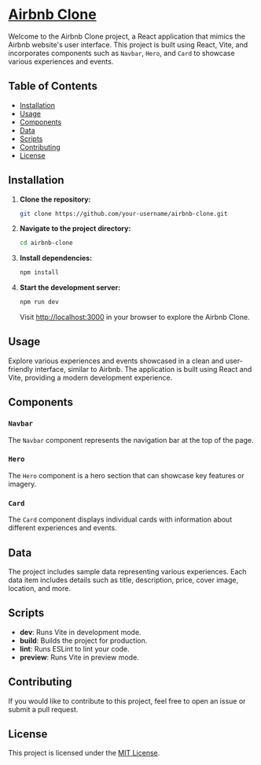 # [Airbnb Clone](https://airbnbclonebyamin.netlify.app)

Welcome to the Airbnb Clone project, a React application that mimics the Airbnb website's user interface. This project is built using React, Vite, and incorporates components such as `Navbar`, `Hero`, and `Card` to showcase various experiences and events.

## Table of Contents

- [Installation](#installation)
- [Usage](#usage)
- [Components](#components)
- [Data](#data)
- [Scripts](#scripts)
- [Contributing](#contributing)
- [License](#license)

## Installation

1. **Clone the repository:**

   ```bash
   git clone https://github.com/your-username/airbnb-clone.git
   ```

2. **Navigate to the project directory:**

   ```bash
   cd airbnb-clone
   ```

3. **Install dependencies:**

   ```bash
   npm install
   ```

4. **Start the development server:**

   ```bash
   npm run dev
   ```

   Visit [http://localhost:3000](http://localhost:3000) in your browser to explore the Airbnb Clone.

## Usage

Explore various experiences and events showcased in a clean and user-friendly interface, similar to Airbnb. The application is built using React and Vite, providing a modern development experience.

## Components

### `Navbar`

The `Navbar` component represents the navigation bar at the top of the page.

### `Hero`

The `Hero` component is a hero section that can showcase key features or imagery.

### `Card`

The `Card` component displays individual cards with information about different experiences and events.

## Data

The project includes sample data representing various experiences. Each data item includes details such as title, description, price, cover image, location, and more.

## Scripts

- **dev**: Runs Vite in development mode.
- **build**: Builds the project for production.
- **lint**: Runs ESLint to lint your code.
- **preview**: Runs Vite in preview mode.

## Contributing

If you would like to contribute to this project, feel free to open an issue or submit a pull request.

## License

This project is licensed under the [MIT License](LICENSE).

